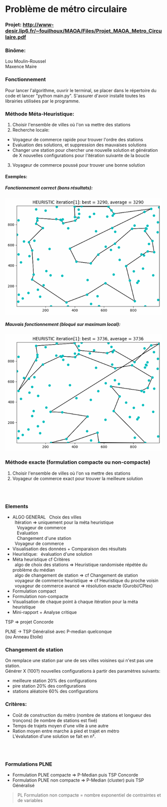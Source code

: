 
# Problème de métro circulaire

### Projet: http://www-desir.lip6.fr/~fouilhoux/MAOA/Files/Projet_MAOA_Metro_Circulaire.pdf

### Binôme:
Lou Moulin-Roussel<br />
Maxence Maire<br />

### Fonctionnement
Pour lancer l'algorithme, ouvrir le terminal, se placer dans le répertoire du code et lancer "python main.py".
S'assurer d'avoir installé toutes les librairies utilisées par le programme.

### Méthode Méta-Heuristique:
1. Choisir l'ensemble de villes où l'on va mettre des stations
2. Recherche locale:
- Voyageur de commerce rapide pour trouver l'ordre des stations
- Evaluation des solutions, et suppression des mauvaises solutions
- Changer une station pour chercher une nouvelle solution et génération de X nouvelles configurations pour l'itération suivante de la boucle
3. Voyageur de commerce poussé pour trouver une bonne solution

#### Exemples:
##### Fonctionnement correct (bons résultats):
<img src="rd100_heuristic_gif_GREAT.gif">

##### Mauvais fonctionnement (bloqué sur maximum local):
<img src="rd100_heuristic_gif_MAX_LOC.gif">

### Méthode exacte (formulation compacte ou non-compacte)
1. Choisir l'ensemble de villes où l'on va mettre des stations
2. Voyageur de commerce exact pour trouver la meilleure solution

<br />
<br />


### Elements
- ALGO GENERAL
&ensp;Choix des villes<br />
&ensp;Itération  => uniquement pour la méta heuristique<br />
&ensp;&ensp;Voyageur de commerce<br />
&ensp;&ensp;Evaluation<br />
&ensp;&ensp;Changement d'une station<br />
&ensp;Voyageur de commerce<br />
- Visualisation des données + Comparaison des résultats
- Heuristique:
&ensp;évaluation d'une solution
- Méta heuristique cf Critères<br />
&ensp;algo de choix des stations => Heuristique randomisée répétée du problème du médian<br />
&ensp;algo de changement de station => cf Changement de station<br />
&ensp;voyageur de commerce heuristique => cf Heuristique du proche voisin<br />
&ensp;voyageur de commerce avancé => résolution exacte (Gurobi/CPlex)
- Formulation compact
- Formulation non-compacte
- Visualisation de chaque point à chaque itération pour la méta heuristique
- Mini-rapport + Analyse critique

TSP => projet Concorde<br />

PLNE -> TSP Généralisé avec P-median quelconque<br />
(ou Anneau Etoile)<br />

### Changement de station
On remplace une station par une de ses villes voisines qui n'est pas une station.<br />
Générer X (100?) nouvelles configurations à partir des paramètres suivants:
- meilleure station 20% des configurations
- pire station 20% des configurations
- stations aléatoire 60% des configurations

### Critères:
- Coût de construction du métro (nombre de stations et longueur des tronçons) (le nombre de stations est fixé)
- Temps de trajets moyen d'une ville à une autre
- Ration moyen entre marche à pied et trajet en métro<br />
L'évalutation d'une solution se fait en n².
<br />
<br />

### Formulations PLNE
- Formulation PLNE compacte => P-Median puis TSP Concorde
- Formulation PLNE non compacte => P-Median (cluster) puis TSP Généralisé

> PL Formulation non compacte = nombre exponentiel de contraintes et de variables
